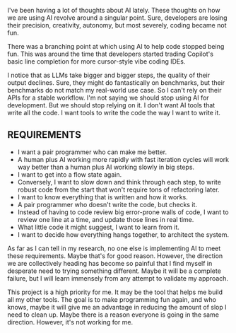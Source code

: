 I've been having a lot of thoughts about AI lately. These thoughts on how we are using AI revolve around a singular point. Sure, developers are losing their precision, creativity, autonomy, but most severely, coding became not fun.

There was a branching point at which using AI to help code stopped being fun. This was around the time that developers started trading Copilot's basic line completion for more cursor-style vibe coding IDEs.

I notice that as LLMs take bigger and bigger steps, the quality of their output declines. Sure, they might do fantastically on benchmarks, but their benchmarks do not match my real-world use case. So I can't rely on their APIs for a stable workflow. I'm not saying we should stop using AI for development. But we should stop relying on it. I don't want AI tools that write all the code. I want tools to write the code the way I want to write it.
## REQUIREMENTS
- I want a pair programmer who can make me better.
- A human plus AI working more rapidly with fast iteration cycles will work way better than a human plus AI working slowly in big steps.
- I want to get into a flow state again.
- Conversely, I want to slow down and think through each step, to write robust code from the start that won't require tons of refactoring later.
- I want to know everything that is written and how it works.
- A pair programmer who doesn't write the code, but checks it.
- Instead of having to code review big error-prone walls of code, I want to review one line at a time, and update those lines in real time.
- What little code it might suggest, I want to learn from it.
- I want to decide how everything hangs together, to architect the system.

As far as I can tell in my research, no one else is implementing AI to meet these requirements. Maybe that's for good reason. However, the direction we are collectively heading has become so painful that I find myself in desperate need to trying something different. Maybe it will be a complete failure, but I will learn immensely from any attempt to validate my approach.

This project is a high priority for me. It may be the tool that helps me build all my other tools. The goal is to make programming fun again, and who knows, maybe it will give me an advantage in reducing the amount of slop I need to clean up. Maybe there is a reason everyone is going in the same direction. However, it's not working for me.
